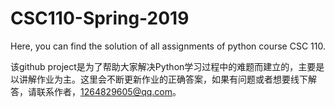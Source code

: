 # CSC110-Spring-2019
Here, you can find the solution of all assignments of python course CSC 110.

该github project是为了帮助大家解决Python学习过程中的难题而建立的，主要是以讲解作业为主。这里会不断更新作业的正确答案，如果有问题或者想要线下解答，请联系作者，1264829605@qq.com。
